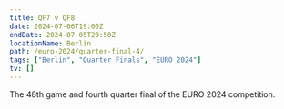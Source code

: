 ```yaml
---
title: QF7 v QF8
date: 2024-07-06T19:00Z
endDate: 2024-07-05T20:50Z
locationName: Berlin
path: /euro-2024/quarter-final-4/
tags: ["Berlin", "Quarter Finals", "EURO 2024"]
tv: []
---
```

The 48th game and fourth quarter final of the EURO 2024 competition.
